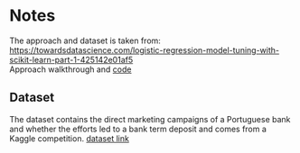 # Notes
The approach and dataset is taken from: https://towardsdatascience.com/logistic-regression-model-tuning-with-scikit-learn-part-1-425142e01af5  
Approach walkthrough and [code](https://github.com/finnqiao/bank-logistic/blob/master/bank-logistic-v1.ipynb)

## Dataset
The dataset contains the direct marketing campaigns of a Portuguese bank and whether the efforts led to a bank term deposit and comes from a Kaggle competition.
[dataset link](https://www.kaggle.com/henriqueyamahata/bank-marketing)
